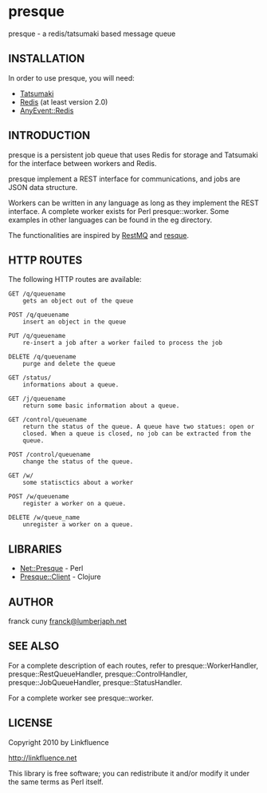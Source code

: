 # presque

  presque - a redis/tatsumaki based message queue

## INSTALLATION

In order to use presque, you will need:

   * [Tatsumaki](http://search.cpan.org/perldoc?Tatsumaki)
   * [Redis](http://code.google.com/p/redis/) (at least version 2.0)
   * [AnyEvent::Redis](http://search.cpan.org/perldoc?AnyEvent::Redis)

## INTRODUCTION

presque is a persistent job queue that uses Redis for storage and Tatsumaki for the interface between workers and Redis.

presque implement a REST interface for communications, and jobs are JSON data structure.

Workers can be written in any language as long as they implement the REST interface. A complete worker exists for Perl presque::worker. Some examples in other languages can be found in the eg directory.

The functionalities are inspired by [RestMQ](http://github.com/gleicon/restmq) and [resque](http://github.com/defunkt/resque).

## HTTP ROUTES

The following HTTP routes are available:

    GET /q/queuename
        gets an object out of the queue

    POST /q/queuename
        insert an object in the queue

    PUT /q/queuename
        re-insert a job after a worker failed to process the job

    DELETE /q/queuename
        purge and delete the queue

    GET /status/
        informations about a queue.

    GET /j/queuename
        return some basic information about a queue.

    GET /control/queuename
        return the status of the queue. A queue have two statues: open or
        closed. When a queue is closed, no job can be extracted from the
        queue.

    POST /control/queuename
        change the status of the queue.

    GET /w/
        some statisctics about a worker

    POST /w/queuename
        register a worker on a queue.

    DELETE /w/queue_name
        unregister a worker on a queue.

## LIBRARIES

  * [Net::Presque](http://github.com/franckcuny/net-presque) - Perl
  * [Presque::Client](http://github.com/ngrunwald/presque-client) - Clojure

## AUTHOR

franck cuny <franck@lumberjaph.net>

## SEE ALSO

For a complete description of each routes, refer to presque::WorkerHandler, presque::RestQueueHandler, presque::ControlHandler, presque::JobQueueHandler, presque::StatusHandler.

For a complete worker see presque::worker.

## LICENSE

Copyright 2010 by Linkfluence

<http://linkfluence.net>

This library is free software; you can redistribute it and/or modify it under the same terms as Perl itself.
